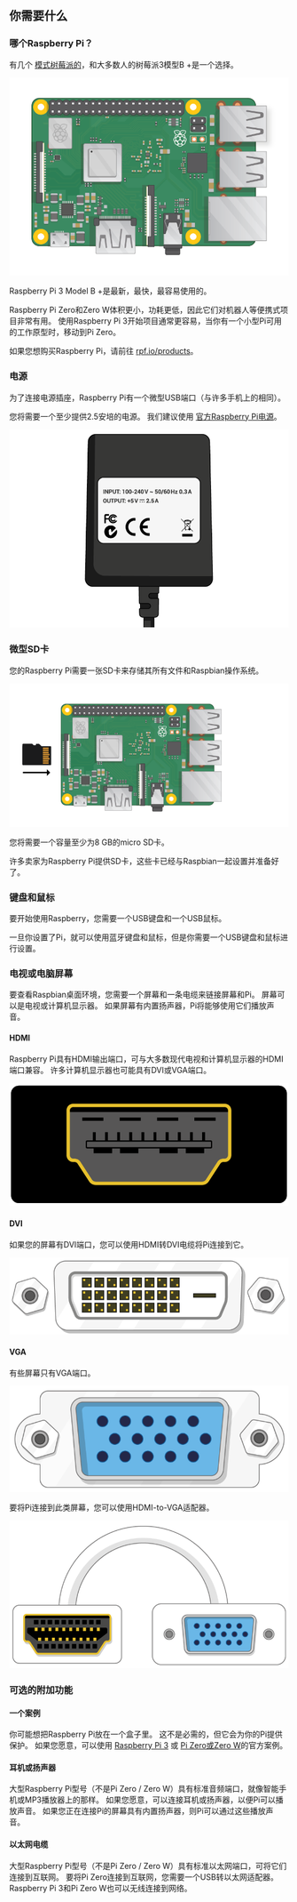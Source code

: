 ## 你需要什么

### 哪个Raspberry Pi？

有几个 [模式树莓派的](https://www.raspberrypi.org/products/)，和大多数人的树莓派3模型B +是一个选择。

![树莓派3](images/raspberry-pi.png)

Raspberry Pi 3 Model B +是最新，最快，最容易使用的。

Raspberry Pi Zero和Zero W体积更小，功耗更低，因此它们对机器人等便携式项目非常有用。 使用Raspberry Pi 3开始项目通常更容易，当你有一个小型Pi可用的工作原型时，移动到Pi Zero。

如果您想购买Raspberry Pi，请前往 [rpf.io/products](https://rpf.io/products)。

### 电源

为了连接电源插座，Raspberry Pi有一个微型USB端口（与许多手机上的相同）。

您将需要一个至少提供2.5安培的电源。 我们建议使用 [官方Raspberry Pi电源](https://www.raspberrypi.org/products/raspberry-pi-universal-power-supply/)。

![电源](images/powersupply.png)

### 微型SD卡

您的Raspberry Pi需要一张SD卡来存储其所有文件和Raspbian操作系统。

![SD卡](images/pi-sd.png)

您将需要一个容量至少为8 GB的micro SD卡。

许多卖家为Raspberry Pi提供SD卡，这些卡已经与Raspbian一起设置并准备好了。

### 键盘和鼠标

要开始使用Raspberry，您需要一个USB键盘和一个USB鼠标。

一旦你设置了Pi，就可以使用蓝牙键盘和鼠标，但是你需要一个USB键盘和鼠标进行设置。

### 电视或电脑屏幕

要查看Raspbian桌面环境，您需要一个屏幕和一条电缆来链接屏幕和Pi。 屏幕可以是电视或计算机显示器。 如果屏幕有内置扬声器，Pi将能够使用它们播放声音。

#### HDMI

Raspberry Pi具有HDMI输出端口，可与大多数现代电视和计算机显示器的HDMI端口兼容。 许多计算机显示器也可能具有DVI或VGA端口。

![hdmi港口](images/hdmi-port.png)

#### DVI

如果您的屏幕有DVI端口，您可以使用HDMI转DVI电缆将Pi连接到它。

![dvi端口](images/dvi-port.png)

#### VGA

有些屏幕只有VGA端口。

![vga端口](images/vga-port.png)

要将Pi连接到此类屏幕，您可以使用HDMI-to-VGA适配器。

![hdmi到vga适配器端口](images/hdmi-vga-adapter.png)

### 可选的附加功能

#### 一个案例

你可能想把Raspberry Pi放在一个盒子里。 这不是必需的，但它会为你的Pi提供保护。 如果您愿意，可以使用 [Raspberry Pi 3](https://www.raspberrypi.org/products/raspberry-pi-3-case/) 或 [Pi Zero或Zero W](https://www.raspberrypi.org/products/raspberry-pi-zero-case/)的官方案例。

#### 耳机或扬声器

大型Raspberry Pi型号（不是Pi Zero / Zero W）具有标准音频端口，就像智能​​手机或MP3播放器上的那样。 如果您愿意，可以连接耳机或扬声器，以便Pi可以播放声音。 如果您正在连接Pi的屏幕具有内置扬声器，则Pi可以通过这些播放声音。

#### 以太网电缆

大型Raspberry Pi型号（不是Pi Zero / Zero W）具有标准以太网端口，可将它们连接到互联网。 要将Pi Zero连接到互联网，您需要一个USB转以太网适配器。 Raspberry Pi 3和Pi Zero W也可以无线连接到网络。